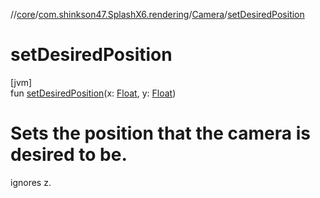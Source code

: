//[core](../../../index.md)/[com.shinkson47.SplashX6.rendering](../index.md)/[Camera](index.md)/[setDesiredPosition](set-desired-position.md)

# setDesiredPosition

[jvm]\
fun [setDesiredPosition](set-desired-position.md)(x: [Float](https://kotlinlang.org/api/latest/jvm/stdlib/kotlin/-float/index.html), y: [Float](https://kotlinlang.org/api/latest/jvm/stdlib/kotlin/-float/index.html))

# Sets the position that the camera is desired to be.

ignores z.
